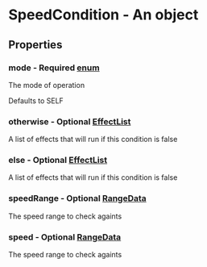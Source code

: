 

# SpeedCondition - An object



## Properties



### mode - Required [enum](enum)



 The mode of operation



Defaults to SELF



### otherwise - Optional [EffectList](EffectList)



 A list of effects that will run if this condition is false



### else - Optional [EffectList](EffectList)



 A list of effects that will run if this condition is false



### speedRange - Optional [RangeData](RangeData)



 The speed range to check againts



### speed - Optional [RangeData](RangeData)



 The speed range to check againts

